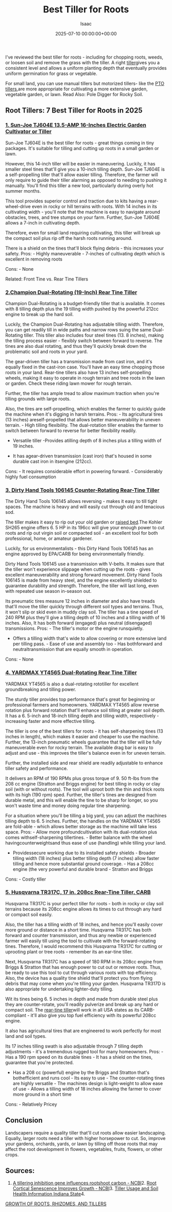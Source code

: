 ﻿---
title: Best Tiller for Roots
description: I've reviewed the best tiller for roots - including for chopping roots, weeds, or loosen soil and remove the grass with the tiller . A right tiller gives you...
slug: /best-tiller-for-roots/
date: 2025-07-10 00:00:00+00:00
lastmod: 2025-07-10 00:00:00+03:00
author: Isaac
categories:
- Tillers
tags:
- tillers
- tiller
- root
layout: post
---

I've reviewed the best tiller for roots - including for chopping roots, weeds, or loosen soil and remove the grass with the tiller. A right [tiller](https://www.ncbi.nlm.nih.gov/pmc/articles/PMC5543968/)gives you a consistent level and allows a uniform planting depth that eventually provides uniform germination for grass or vegetable.

For small land, you can use manual tillers but motorized tillers- like the [PTO tillers](https://pestpolicy.com/best-pto-[tiller](https://pestpolicy.com/best-tiller-for-breaking-new-ground/)-for-the-money/),are more appropriate for cultivating a more extensive garden, vegetable garden, or lawn. Read Also: Pole Digger for Rocky Soil.

##  Root Tillers: 7 Best Tiller for Roots in 2025

###  [1. Sun-Joe TJ604E 13.5-AMP 16-Inches Electric Garden Cultivator or Tiller](https://www.amazon.com/dp/B01DTIC79Q/?tag=p-policy-20)

Sun-Joe TJ604E is the best tiller for roots - great things coming in tiny packages. It's suitable for tilling and cutting up roots in a small garden or lawn.

However, this 14-inch tiller will be easier in maneuvering. Luckily, it has smaller steel tines that'll give you a 10-inch tilling depth. Sun-Joe TJ604E is a self-propelling tiller that'll allow easier tilling. Therefore, the farmer will only require to guide their tiller alarming as opposed to needing to pushing it manually. You'll find this tiller a new tool, particularly during overly hot summer months.

This tool provides superior control and traction due to kits having a rear-wheel-drive even in rocky or hill terrains with roots. With 14 inches in its cultivating width - you'll note that the machine is easy to navigate around obstacles, trees, and tree stumps on your farm. Further, Sun-Joe TJ604E allows a 7-inch in cultivating depth.

Therefore, even for small land requiring cultivating, this tiller will break up the compact soil plus rip off the harsh roots running around.

There is a shield on the tines that'll block flying debris - this increases your safety. Pros: - Highly maneuverable - 7-inches of cultivating depth which is excellent in removing roots

Cons: - None

Related: Front Tine vs. Rear Tine Tillers

###  [2.Champion Dual-Rotating (19-Inch) Rear Tine Tiller](https://www.amazon.com/dp/B079CYGP6W/?tag=p-policy-20)

Champion Dual-Rotating is a budget-friendly tiller that is available. It comes with 8 tilling depth plus the 19 tilling width pushed by the powerful 212cc engine to break up the hard soil.

Luckily, the Champion Dual-Rotating has adjustable tilling width. Therefore, you can get readily till in wide paths and narrow rows suing the same Dual-Rotating tiller. This tiller also includes four steel tines (13. 8 inches), making the tilling process easier - flexibly switch between forward to reverse. The tines are also dual rotating, and thus they'll quickly break down the problematic soil and roots in your yard.

The gear-driven tiller has a transmission made from cast iron, and it's equally fixed in the cast-iron case. You'll have an easy time chopping those roots in your land. Rear-tine tillers also have 13 inches self-propelling wheels, making it easy to operate in rough terrain and tree roots in the lawn or garden. Check these riding lawn mower for rough terrain.

Further, the tiller has ample tread to allow maximum traction when you're tilling grounds with large roots.

Also, the tires are self-propelling, which enables the farmer to quickly guide the machine when it's digging in harsh terrains. Pros: - Its agricultural tires (13 inches) areself-propelled that allows better maneuverability in uneven terrain. - High tilling flexibility. The dual-rotation tiller enables the farmer to switch between forward to reverse for better flexibility readily.

- Versatile tiller -Provides atilling depth of 8 inches plus a tilling width of 19 inches.

- It has agear-driven transmission (cast iron) that's housed in some durable cast iron in itsengine (212cc).

Cons: - It requires considerable effort in powering forward. - Considerably highly fuel consumption

###  [3. Dirty Hand Tools 106145 Counter-Rotating Rear-Tine Tiller](https://www.amazon.com/dp/B07NQYB8PC/?tag=p-policy-20)

The Dirty Hand Tools 106145 allows reversing - makes it easy to till tight spaces. The machine is heavy and will easily cut through old and tenacious sod.

The tiller makes it easy to rip out your old garden or [raised bed](https://pestpolicy.com/best-tiller-for-raised-beds/).The Kohler SH265 engine offers 6. 5 HP in its 196cc will give your enough power to cut roots and rip out virgin soil or compacted soil - an excellent tool for both professional, home, or amateur gardener.

Luckily, for us environmentalists - this Dirty Hand Tools 106145 has an engine approved by EPA/CARB for being environmentally friendly.

Dirty Hand Tools 106145 use a transmission with V-belts. It makes sure that the tiller won't experience slippage when cutting up the roots - gives excellent maneuverability and strong forward movement. Dirty Hand Tools 106145 is made from heavy steel, and the engine excellently shielded to guarantee durability and strength. Therefore, the tiller will last long, even with repeated use season in-season out.

Its pneumatic tires measure 12 inches in diameter and also have treads that'll move the tiller quickly through different soil types and terrains. Thus, it won't slip or skid even in muddy clay soil. The tiller has a tine speed of 240 RPM plus they'll give a tilling depth of 10 inches and a tilling width of 16 inches. Also, It has both forward (engaged) plus neutral (disengaged) transmissions. Pros: - The tiller's motor or the engine runsquietly.

- Offers a tilling width that's wide to allow covering or more extensive land per tilling pass. - Ease of use and assembly too - Has bothforward and neutraltransmission that are equally smooth in operation.

Cons: - None

###  [4. YARDMAX YT4565 Dual-Rotating Rear Tine Tiller](https://www.amazon.com/dp/B06XQ5NGW2/?tag=p-policy-20)

YARDMAX YT4565 is also a dual-rotating rototiller for excellent groundbreaking and tilling power.

The sturdy tiller provides top performance that's great for beginning or professional farmers and homeowners. YARDMAX YT4565 allow reverse rotation plus forward rotation that'll enhance soil tilling at greater soil depth. It has a 6. 5-inch and 18-inch tilling depth and tilling width, respectively - increasing faster and more effective tilling.

The tiller is one of the best tillers for roots - it has self-sharpening tines (13 inches in length), which makes it easier and cheaper to use the machine. Further, the 13-inch pneumatic wheels guarantee that the tiller will be fully maneuverable even for rocky terrain. The available drag bar is easy to adjust and use - this improves the tiller's balance even in for uneven terrain.

Further, the installed side and rear shield are readily adjustable to enhance tiller safety and performance.

It delivers an RPM of 190 RPMs plus gross torque of 9. 50 ft-lbs from the 208 cc engine (Stratton and Briggs engine) for best tilling in rocky or clay soil (with or without roots). The tool will uproot both the thin and thick roots with its high (190 rpm) sped. Further, the tiller's tines are designed from durable metal, and this will enable the tine to be sharp for longer, so you won't waste time and money doing regular tine sharpening.

For a situation where you'll be tilling a big yard, you can adjust the machines tilling depth to 6. 5 inches. Further, the handles on the YARDMAX YT4565 are fold-able - which allows better storage as the machine will take less space. Pros: - Allow more profoundcultivation with its dual-rotation plus comes withself-sharpening tillertines. - Better balance with the wheel havingcounterweightsand thus ease of use (handling) while tilling your land.

- Providessecure working due to its installed safety shields - Broader tilling width (18 inches) plus better tilling depth (7 inches) allow faster tilling and hence more substantial ground coverage. - Has a 208cc engine (the very powerful and durable brand - Stratton and Briggs

Cons: - Costly tiller

###  [5. Husqvarna TR317C, 17 in. 208cc Rear-Tine Tiller, CARB](https://www.amazon.com/dp/B07B163K5S/?tag=p-policy-20)

Husqvarna TR317C is your perfect tiller for roots - both in rocky or clay soil terrains because its 208cc engine allows its times to cut through any hard or compact soil easily.

Also, the tiller has a tilling width of 18 inches, and hence you'll easily cover more ground or distance in a short time. Husqvarna TR317C has both forward and counter transmission, and thus any newbie or experienced farmer will easily till using the tool to cultivate with the forward-rotating tines. Therefore, I would recommend this Husqvarna TR317C for cutting or uprooting plant or tree roots - remember its an ear-tine tiller.

Next, Husqvarna TR317C has a speed of 180 RPM in its 208cc engine from Briggs & Stratton that has enough power to cut out or remove roots. Thus, be ready to use this tool to cut through various roots with top efficiency. Also, the device has a quality tine shield that'll protect you from flying debris that may come when you're tilling your garden. Husqvarna TR317D is also appropriate for undertaking lighter-duty tilling.

Wit its tines being 6. 5 inches in depth and made from durable steel plus they are counter-rotate, you'll readily pulverize and break up any hard or compact soil. The [rear-tine tiller](https://pestpolicy.com/best-rear-tine-tiller/)will work in all USA states as its CARB-compliant - it'll also give you top fuel efficiency with its powerful 208cc engine.

It also has agricultural tires that are engineered to work perfectly for most land and soil types.

Its 17 inches tilling swath is also adjustable through 7 tilling depth adjustments - it's a tremendous rugged tool for many homeowners. Pros: - Has a 190 rpm speed on its durable tines - It has a shield on the tines, guarantee that you're protected.

- Has a 208 cc (powerful) engine by the Briggs and Stratton that's bothefficient and runs cool - Its easy to use - The counter-rotating tines are highly versatile - The machines design is light-weight to allow ease of use - Allows a tilling width of 18 inches allowing the farmer to cover more ground in a short time

Cons: - Relatively Pricey

##  Conclusion

Landscapers require a quality tiller that'll cut roots allow easier landscaping. Equally, larger roots need a tiller with higher horsepower to cut. So, improve your gardens, orchards, yards, or lawn by tilling off those roots that may affect the root development in flowers, vegetables, fruits, flowers, or other crops.

##  Sources:

1. [A tillering inhibition gene influences rootshoot carbon - NCBI](https://www.ncbi.nlm.nih.gov/pmc/articles/PMC4682434/)2. [Root Cortical Senescence Improves Growth - NCBI](https://www.ncbi.nlm.nih.gov/pmc/articles/PMC5543968/)3. [Tiller Usage and Soil Health Information Indiana State](https://www.indstate.edu/university-engagement/sustainability/garden/tiller-usage-and-soil-health-information)4.

[GROWTH OF ROOTS, RHIZOMES, AND TILLERS](https://vtechworks.lib.vt.edu/bitstream/handle/10919/76220/LD5655.V855_1973.S63.pdf?sequence=1&isAllowed=y)

